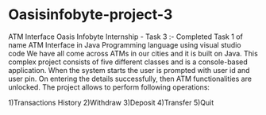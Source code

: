 # Oasisinfobyte-project-3
ATM Interface Oasis Infobyte Internship - Task 3 :- Completed Task 1 of name ATM Interface in Java Programming language using visual studio code
We have all come across ATMs in our cities and it is built on Java. This complex project consists of five different classes and is a console-based application. When the system starts the user is prompted with user id and user pin. On entering the details successfully, then ATM functionalities are unlocked. The project allows to perform following operations:

1)Transactions History 2)Withdraw 3)Deposit 4)Transfer 5)Quit
